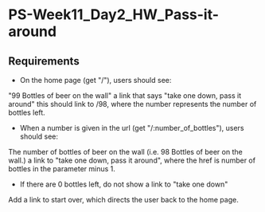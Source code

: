 # PS-Week11_Day2_HW_Pass-it-around

## Requirements

- On the home page (get "/"), users should see:

"99 Bottles of beer on the wall" </n>
a link that says "take one down, pass it around" </n>
this should link to /98, where the number represents the number of bottles left.

- When a number is given in the url (get "/:number_of_bottles"), users should see:

The number of bottles of beer on the wall (i.e. 98 Bottles of beer on the wall.) </n>
a link to "take one down, pass it around", where the href is number of bottles in the parameter minus 1.

- If there are 0 bottles left, do not show a link to "take one down"

Add a link to start over, which directs the user back to the home page.
